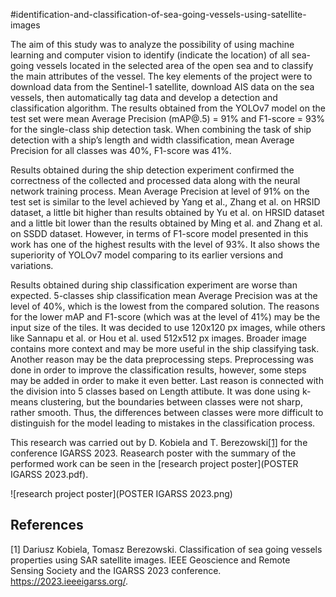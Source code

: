 #identification-and-classification-of-sea-going-vessels-using-satellite-images

The aim of this study was to analyze the possibility of using machine learning and computer vision to identify (indicate the location) of all sea-going vessels located in the selected area of the open sea and to classify the main attributes of the vessel. 
The key elements of the project were to download data from the Sentinel-1 satellite, download AIS data on the sea vessels, then automatically tag data and develop a detection and classification algorithm. 
The results obtained from the YOLOv7 model on the test set were mean Average Precision (mAP@.5) = 91% and F1-score = 93% for the single-class ship detection task. 
When combining the task of ship detection with a ship’s length and width classification, mean Average Precision for all classes was 40%, F1-score was 41%.

Results obtained during the ship detection experiment confirmed the correctness of the collected and processed data along with the neural network training process. 
Mean Average Precision at level of 91% on the test set is similar to the level achieved by Yang et al., Zhang et al. on HRSID dataset, a little bit higher than results obtained by Yu et al. on HRSID dataset and a little bit lower than the results obtained by Ming et al. and Zhang et al. on SSDD dataset. 
However, in terms of F1-score model presented in this work has one of the highest results with the level of 93%. 
It also shows the superiority of YOLOv7 model comparing to its earlier versions and variations.

Results obtained during ship classification experiment are worse than expected. 5-classes ship classification mean Average Precision was at the level of 40%, which is the lowest from the compared solution. 
The reasons for the lower mAP and F1-score (which was at the level of 41%) may be the input size of the tiles.  It was decided to use 120x120 px images, while others like Sannapu et al. or Hou et al. used 512x512 px images.
Broader image contains more context and may be more useful in the ship classifying task.  Another reason may be the data preprocessing steps. 
Preprocessing was done in order to improve the classification results, however, some steps may be added in order to make it even better. 
Last reason is connected with the division into 5 classes based on Length attibute. It was done using k-means clustering, but the boundaries between classes were not sharp, rather smooth. 
Thus, the differences between classes were more difficult to distinguish for the model leading to mistakes in the classification process.

This research was carried out by D. Kobiela and T. Berezowski[[1]](#1) for the conference IGARSS 2023.
Reasearch poster with the summary of the performed work can be seen in the [research project poster](POSTER IGARSS 2023.pdf).

![research project poster](POSTER IGARSS 2023.png)

## References
<a id="1">[1]</a> 
Dariusz Kobiela, Tomasz Berezowski. 
Classification of sea going vessels properties using SAR satellite images. 
IEEE Geoscience and Remote Sensing Society and the IGARSS 2023 conference.  
https://2023.ieeeigarss.org/.


